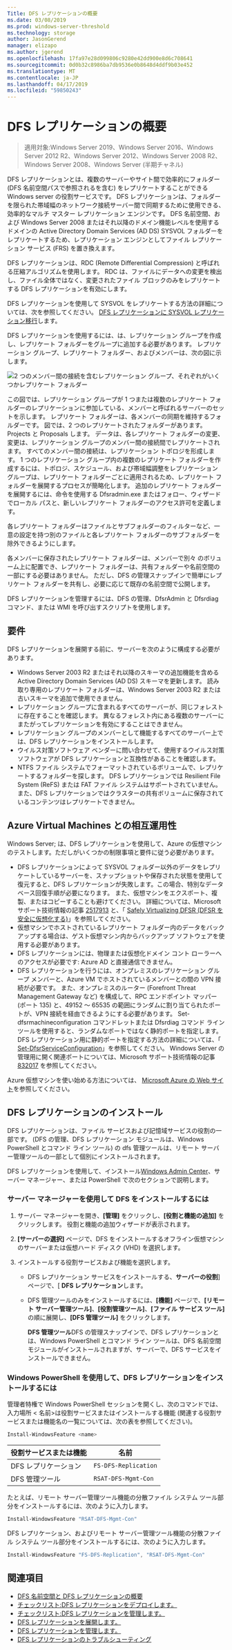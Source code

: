 ```yaml
---
Title: DFS レプリケーションの概要
ms.date: 03/08/2019
ms.prod: windows-server-threshold
ms.technology: storage
author: JasonGerend
manager: elizapo
ms.author: jgerend
ms.openlocfilehash: 17fa97e28d099806c9280e42dd900e8d6c708641
ms.sourcegitcommit: 0d0b32c8986ba7db9536e0b8648d4ddf9b03e452
ms.translationtype: MT
ms.contentlocale: ja-JP
ms.lasthandoff: 04/17/2019
ms.locfileid: "59850243"
---
```

# <a name="dfs-replication-overview"></a>DFS レプリケーションの概要

> 適用対象:Windows Server 2019、Windows Server 2016、Windows Server 2012 R2、Windows Server 2012、Windows Server 2008 R2、Windows Server 2008、Windows Server (半期チャネル)

DFS レプリケーションとは、複数のサーバーやサイト間で効率的にフォルダー (DFS 名前空間パスで参照されるを含む) をレプリケートすることができる Windows server の役割サービスです。 DFS レプリケーションは、フォルダーを限られた帯域幅のネットワーク接続サーバー間で同期するために使用できる、効率的なマルチ マスター レプリケーション エンジンです。 DFS 名前空間、および Windows Server 2008 またはそれ以降のドメイン機能レベルを使用するドメインの Active Directory Domain Services (AD DS) SYSVOL フォルダーをレプリケートするため、レプリケーション エンジンとしてファイル レプリケーション サービス (FRS) を置き換えます。

DFS レプリケーションは、RDC (Remote Differential Compression) と呼ばれる圧縮アルゴリズムを使用します。 RDC は、ファイルにデータへの変更を検出し、ファイル全体ではなく、変更されたファイル ブロックのみをレプリケートする DFS レプリケーションを有効にします。

DFS レプリケーションを使用して SYSVOL をレプリケートする方法の詳細については、次を参照してください。 [DFS レプリケーションに SYSVOL レプリケーション移行](migrate-sysvol-to-dfsr.md)します。

DFS レプリケーションを使用するには、は、レプリケーション グループを作成し、レプリケート フォルダーをグループに追加する必要があります。 レプリケーション グループ、レプリケート フォルダー、およびメンバーは、次の図に示します。

![2 つのメンバー間の接続を含むレプリケーション グループ、それぞれがいくつかレプリケート フォルダー](media\dfsr-overview.gif)

この図では、レプリケーション グループが 1 つまたは複数のレプリケート フォルダーのレプリケーションに参加している、メンバーと呼ばれるサーバーのセットを示します。 レプリケート フォルダーは、各メンバーの同期を維持するフォルダーです。 図では、2 つのレプリケートされたフォルダーがあります。Projects と Proposals します。 データは、各レプリケート フォルダーの変更、変更は、レプリケーション グループのメンバー間の接続間でレプリケートされます。 すべてのメンバー間の接続は、レプリケーション トポロジを形成します。
1 つのレプリケーション グループ内の複数のレプリケート フォルダーを作成するには、トポロジ、スケジュール、および帯域幅調整をレプリケーション グループは、レプリケート フォルダーごとに適用されるため、レプリケート フォルダーを展開するプロセスが簡略化します。 追加のレプリケート フォルダーを展開するには、命令を使用する Dfsradmin.exe またはフォロー、ウィザードでローカル パスと、新しいレプリケート フォルダーのアクセス許可を定義します。

各レプリケート フォルダーはファイルとサブフォルダーのフィルターなど、一意の設定を持つ別のファイルと各レプリケート フォルダーのサブフォルダーを除外できるようにします。

各メンバーに保存されたレプリケート フォルダーは、メンバーで別々 のボリューム上に配置でき、レプリケート フォルダーは、共有フォルダーや名前空間の一部にする必要はありません。 ただし、DFS の管理スナップインで簡単にレプリケート フォルダーを共有し、必要に応じて既存の名前空間で公開します。

DFS レプリケーションを管理するには、DFS の管理、DfsrAdmin と Dfsrdiag コマンド、または WMI を呼び出すスクリプトを使用します。

## <a name="requirements"></a>要件

DFS レプリケーションを展開する前に、サーバーを次のように構成する必要があります。

- Windows Server 2003 R2 またはそれ以降のスキーマの追加機能を含める Active Directory Domain Services (AD DS) スキーマを更新します。 読み取り専用のレプリケート フォルダーは、Windows Server 2003 R2 または古いスキーマを追加で使用できません。
- レプリケーション グループに含まれるすべてのサーバーが、同じフォレストに存在することを確認します。 異なるフォレスト内にある複数のサーバーにまたがってレプリケーションを有効にすることはできません。
- レプリケーション グループのメンバーとして機能するすべてのサーバー上では、DFS レプリケーションをインストールします。
- ウイルス対策ソフトウェア ベンダーに問い合わせて、使用するウイルス対策ソフトウェアが DFS レプリケーションと互換性があることを確認します。
- NTFS ファイル システムでフォーマットされているボリュームで、レプリケートするフォルダーを探します。 DFS レプリケーションでは Resilient File System (ReFS) または FAT ファイル システムはサポートされていません。 また、DFS レプリケーションではクラスターの共有ボリュームに保存されているコンテンツはレプリケートできません。

## <a name="interoperability-with-azure-virtual-machines"></a>Azure Virtual Machines との相互運用性

Windows Server; は、DFS レプリケーションを使用して、Azure の仮想マシンのテストします。ただしがいくつかの制限事項と要件に従う必要があります。

- DFS レプリケーションによって SYSVOL フォルダー以外のデータをレプリケートしているサーバーを、スナップショットや保存された状態を使用して復元すると、DFS レプリケーションが失敗します。この場合、特別なデータベース回復手順が必要になります。 また、仮想マシンをエクスポート、複製、またはコピーすることも避けてください。 詳細については、Microsoft サポート技術情報の記事 [2517913](http://support.microsoft.com/kb/2517913) と、「 [Safely Virtualizing DFSR (DFSR を安全に仮想化する)](https://blogs.technet.microsoft.com/filecab/2013/04/05/safely-virtualizing-dfsr/)」を参照してください。
- 仮想マシンでホストされているレプリケート フォルダー内のデータをバックアップする場合は、ゲスト仮想マシン内からバックアップ ソフトウェアを使用する必要があります。
- DFS レプリケーションには、物理または仮想化ドメイン コント ローラーへのアクセスが必要です: Azure AD と直接通信できません。
- DFS レプリケーションを行うには、オンプレミスのレプリケーション グループ メンバーと、Azure VM でホストされているメンバーとの間の VPN 接続が必要です。 また、オンプレミスのルーター (Forefront Threat Management Gateway など) を構成して、RPC エンドポイント マッパー (ポート 135) と、49152 ～ 65535 の範囲にランダムに割り当てられたポートが、VPN 接続を経由できるようにする必要があります。 Set-dfsrmachineconfiguration コマンドレットまたは Dfsrdiag コマンド ライン ツールを使用すると、ランダムなポートではなく静的ポートを指定します。 DFS レプリケーション用に静的ポートを指定する方法の詳細については、「 [Set-DfsrServiceConfiguration](https://docs.microsoft.com/powershell/module/dfsr/set-dfsrserviceconfiguration)」を参照してください。 Windows Server の管理用に開く関連ポートについては、Microsoft サポート技術情報の記事 [832017](http://support.microsoft.com/kb/832017) を参照してください。

Azure 仮想マシンを使い始める方法については、 [Microsoft Azure の Web サイト](https://docs.microsoft.com/azure/virtual-machines/)を参照してください。

## <a name="installing-dfs-replication"></a>DFS レプリケーションのインストール

DFS レプリケーションは、ファイル サービスおよび記憶域サービスの役割の一部です。 (DFS の管理、DFS レプリケーション モジュールは、Windows PowerShell とコマンド ライン ツール) の dfs 管理ツールは、リモート サーバー管理ツールの一部として個別にインストールされます。

DFS レプリケーションを使用して、インストール[Windows Admin Center](../../manage/windows-admin-center/understand/windows-admin-center.md)、サーバー マネージャー、または PowerShell で次のセクションで説明します。

### <a name="to-install-dfs-by-using-server-manager"></a>サーバー マネージャーを使用して DFS をインストールするには

1. サーバー マネージャーを開き、**[管理]** をクリックし、**[役割と機能の追加]** をクリックします。 役割と機能の追加ウィザードが表示されます。

2. **[サーバーの選択]** ページで、DFS をインストールするオフライン仮想マシンのサーバーまたは仮想ハード ディスク (VHD) を選択します。

3. インストールする役割サービスおよび機能を選択します。

    - DFS レプリケーション サービスをインストールする、**サーバーの役割**] ページで、[ **DFS レプリケーション**します。

    - DFS 管理ツールのみをインストールするには、**[機能]** ページで、**[リモート サーバー管理ツール]**、**[役割管理ツール]**、**[ファイル サービス ツール]** の順に展開し、**[DFS 管理ツール]** をクリックします。

         **DFS 管理ツール**DFS の管理スナップインで、DFS レプリケーションとは、Windows PowerShell とコマンド ライン ツールは、DFS 名前空間モジュールがインストールされますが、サーバーで、DFS サービスをインストールできません。

### <a name="to-install-dfs-replication-by-using-windows-powershell"></a>Windows PowerShell を使用して、DFS レプリケーションをインストールするには

管理者特権で Windows PowerShell セッションを開くし、次のコマンドでは、入力場所 < 名前\>は役割サービスまたはインストールする機能 (関連する役割サービスまたは機能名の一覧については、次の表を参照してください)。

```PowerShell
Install-WindowsFeature <name>
```

|役割サービスまたは機能|名前|
|---|---|
|DFS レプリケーション|`FS-DFS-Replication`|
|DFS 管理ツール|`RSAT-DFS-Mgmt-Con`|

たとえば、リモート サーバー管理ツール機能の分散ファイル システム ツール部分をインストールするには、次のように入力します。

```PowerShell
Install-WindowsFeature "RSAT-DFS-Mgmt-Con"
```

DFS レプリケーション、およびリモート サーバー管理ツール機能の分散ファイル システム ツール部分をインストールするには、次のように入力します。

```PowerShell
Install-WindowsFeature "FS-DFS-Replication", "RSAT-DFS-Mgmt-Con"
```

## <a name="see-also"></a>関連項目

- [DFS 名前空間と DFS レプリケーションの概要](https://docs.microsoft.com/previous-versions/windows/it-pro/windows-server-2012-R2-and-2012/jj127250(v%3dws.11))
- [チェックリスト:DFS レプリケーションをデプロイします。](https://docs.microsoft.com/previous-versions/windows/it-pro/windows-server-2008-R2-and-2008/cc772201(v%3dws.11))
- [チェックリスト:DFS レプリケーションを管理します。](https://docs.microsoft.com/previous-versions/windows/it-pro/windows-server-2008-R2-and-2008/cc755035(v%3dws.11))
- [DFS レプリケーションを展開します。](https://docs.microsoft.com/previous-versions/windows/it-pro/windows-server-2008-R2-and-2008/cc770925(v%3dws.11))
- [DFS レプリケーションを管理します。](https://docs.microsoft.com/previous-versions/windows/it-pro/windows-server-2008-R2-and-2008/cc770925(v%3dws.11))
- [DFS レプリケーションのトラブルシューティング](https://docs.microsoft.com/previous-versions/windows/it-pro/windows-server-2008-R2-and-2008/cc732802(v%3dws.11))
